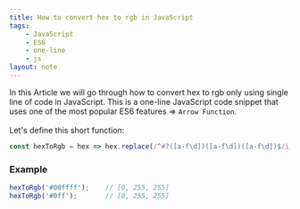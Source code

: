 ```yaml
---
title: How to convert hex to rgb in JavaScript
tags:
    - JavaScript
    - ES6
    - one-line
    - js
layout: note
---
```




In this Article we will go through how to convert hex to rgb only using single line of code in JavaScript.
This is a one-line JavaScript code snippet that uses one of the most popular ES6 features => `Arrow Function`.
<br/>
<br/>
Let's define this short function:

```js {.wrap}
const hexToRgb = hex => hex.replace(/^#?([a-f\d])([a-f\d])([a-f\d])$/i, (_, r, g, b) => `#${r}${r}${g}${g}${b}${b}`).substring(1).match(/.{2}/g).map(x => parseInt(x, 16));
```

### Example

```js {.wrap}
hexToRgb('#00ffff');    // [0, 255, 255] 
hexToRgb('#0ff');       // [0, 255, 255]
```